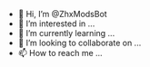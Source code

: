 - 👋 Hi, I’m @ZhxModsBot
- 👀 I’m interested in ...
- 🌱 I’m currently learning ...
- 💞️ I’m looking to collaborate on ...
- 📫 How to reach me ...

<!---
ZhxModsBot/ZhxModsBot is a ✨ special ✨ repository because its `README.md` (this file) appears on your GitHub profile.
You can click the Preview link to take a look at your changes.
--->
